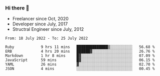 ### Hi there 👋

- Freelancer since Oct, 2020
- Developer since July, 2017
- Structral Engineer since July, 2012

<!--START_SECTION:waka-->

```text
From: 18 July 2022 - To: 25 July 2022

Ruby            9 hrs 11 mins   ██████████████▒░░░░░░░░░░   56.68 %
ERB             4 hrs 20 mins   ██████▓░░░░░░░░░░░░░░░░░░   26.76 %
Markdown        1 hr 8 mins     █▓░░░░░░░░░░░░░░░░░░░░░░░   07.09 %
JavaScript      59 mins         █▓░░░░░░░░░░░░░░░░░░░░░░░   06.15 %
YAML            26 mins         ▓░░░░░░░░░░░░░░░░░░░░░░░░   02.70 %
JSON            4 mins          ░░░░░░░░░░░░░░░░░░░░░░░░░   00.45 %
```

<!--END_SECTION:waka-->
